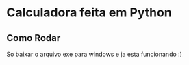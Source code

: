 # Calculadora feita em Python

## Como Rodar
So baixar o arquivo exe para windows e ja esta funcionando :)